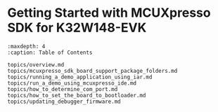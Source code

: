 # Getting Started with MCUXpresso SDK for K32W148-EVK


```{tocTree}
:maxdepth: 4
:caption: Table of Contents

topics/overview.md
topics/mcuxpresso_sdk_board_support_package_folders.md
topics/running_a_demo_application_using_iar.md
topics/run_a_demo_using_mcuxpresso_ide.md
topics/how_to_determine_com_port.md
topics/how_to_set_the_board_to_bootloader.md
topics/updating_debugger_firmware.md
```